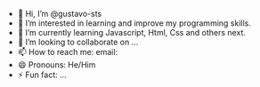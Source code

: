 - 👋 Hi, I’m @gustavo-sts
- 👀 I’m interested in learning and improve my programming skills.
- 🌱 I’m currently learning Javascript, Html, Css and others next.
- 💞️ I’m looking to collaborate on ...
- 📫 How to reach me: email:
- 😄 Pronouns: He/Him
- ⚡ Fun fact: ...
